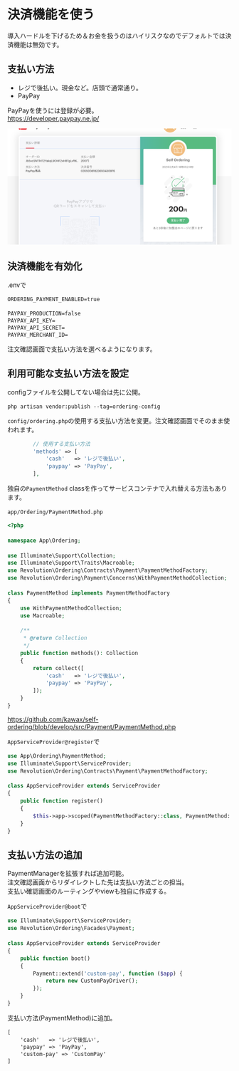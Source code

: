 # 決済機能を使う

導入ハードルを下げるため＆お金を扱うのはハイリスクなのでデフォルトでは決済機能は無効です。

## 支払い方法
- レジで後払い。現金など。店頭で通常通り。
- PayPay

PayPayを使うには登録が必要。  
https://developer.paypay.ne.jp/

![paypay](./paypay_1.png)

## 決済機能を有効化
.envで
```
ORDERING_PAYMENT_ENABLED=true

PAYPAY_PRODUCTION=false
PAYPAY_API_KEY=
PAYPAY_API_SECRET=
PAYPAY_MERCHANT_ID=
```

注文確認画面で支払い方法を選べるようになります。

## 利用可能な支払い方法を設定
configファイルを公開してない場合は先に公開。

```
php artisan vendor:publish --tag=ordering-config
```

`config/ordering.php`の使用する支払い方法を変更。注文確認画面でそのまま使われます。

```php
        // 使用する支払い方法
        'methods' => [
            'cash'   => 'レジで後払い',
            'paypay' => 'PayPay',
        ],
```

独自の`PaymentMethod` classを作ってサービスコンテナで入れ替える方法もあります。

`app/Ordering/PaymentMethod.php`
```php
<?php

namespace App\Ordering;

use Illuminate\Support\Collection;
use Illuminate\Support\Traits\Macroable;
use Revolution\Ordering\Contracts\Payment\PaymentMethodFactory;
use Revolution\Ordering\Payment\Concerns\WithPaymentMethodCollection;

class PaymentMethod implements PaymentMethodFactory
{
    use WithPaymentMethodCollection;
    use Macroable;

    /**
     * @return Collection
     */
    public function methods(): Collection
    {
        return collect([
            'cash'   => 'レジで後払い',
            'paypay' => 'PayPay',
        ]);
    }
}
```

https://github.com/kawax/self-ordering/blob/develop/src/Payment/PaymentMethod.php

`AppServiceProvider@register`で
```php
use App\Ordering\PaymentMethod;
use Illuminate\Support\ServiceProvider;
use Revolution\Ordering\Contracts\Payment\PaymentMethodFactory;

class AppServiceProvider extends ServiceProvider
{
    public function register()
    {
        $this->app->scoped(PaymentMethodFactory::class, PaymentMethod::class);
    }
}
```

## 支払い方法の追加
PaymentManagerを拡張すれば追加可能。  
注文確認画面からリダイレクトした先は支払い方法ごとの担当。  
支払い確認画面のルーティングやviewも独自に作成する。

`AppServiceProvider@boot`で
```php
use Illuminate\Support\ServiceProvider;
use Revolution\Ordering\Facades\Payment;

class AppServiceProvider extends ServiceProvider
{
    public function boot()
    {
        Payment::extend('custom-pay', function ($app) {
            return new CustomPayDriver();
        });
    }
}
```

支払い方法(PaymentMethod)に追加。
```
[
    'cash'   => 'レジで後払い',
    'paypay' => 'PayPay',
    'custom-pay' => 'CustomPay'
]
```
